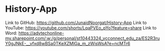 # History-App

Link to GitHub: https://github.com/JunaidNoorgat/History-App
Link to YouTube: https://youtube.com/shorts/LqaPVEo_pYo?feature=share
Link to Word: https://advtechonline-my.sharepoint.com/:w:/g/personal/st10443324_vcconnect_edu_za/ES2R3ruY0gJNkE-__vfxd8wBSa0TKeXZMlGa_m_zWisWsA?e=ncMTr6
